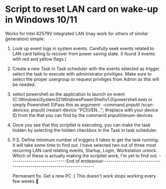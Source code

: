 # Script to reset LAN card on wake-up in Windows 10/11

Works for Intel 82579V integrated LAN (may work for others of similar generation)
simple:
1) Look up event logs in system events. Carefully seek events related to LAN card failing to recover from power saving state. (I found 3 events with red and yellow flags.)
2) Create a new Task in Task scheduler with the events selected as trigger. select the task to execute with administrator priviliges. Make sure to select the proper usergroup or request priviliges from Admin as this will be needed.
3) select powershell as the application to launch on event (C:\Windows\System32\WindowsPowerShell\v1.0\powershell.exe) or simply Powershell
5)Pass this as argument: -command pnputil /scan-devices; pnputil /restart-device "PCI\VEN..."; #replace with your device ID from the that you can find by the command pnputil/enum-devices
6) Once you see that this scriptlet is executing, you can make the task hidden by selecting the hidden checkbox in the Task in task scheduler.
7) P.S. Define minimum number of triggers it takes to get the task running. It will take some time to find out. I have selected two out of three most recurring LAN card relating events, Startup, Login, Workstation unlock. Which of these is actually making the scriptlet work, I'm yet to find out.
----------------------------End of endeavour----------------------------------------------------------------------

   Permanant fix. Get a new PC :) This doesn't work stops working every few weeks 🥲

